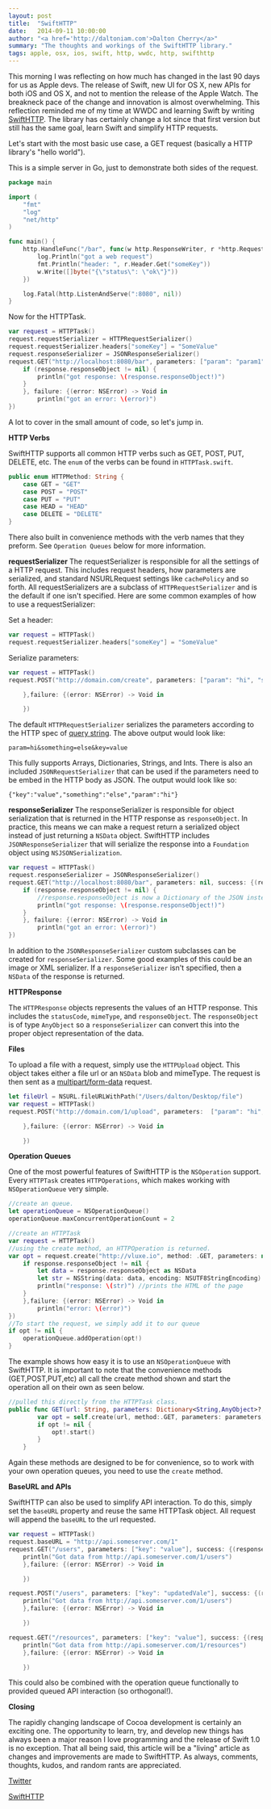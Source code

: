 ```yaml
---
layout: post
title:  "SwiftHTTP"
date:   2014-09-11 10:00:00
author: "<a href='http://daltoniam.com'>Dalton Cherry</a>"
summary: "The thoughts and workings of the SwiftHTTP library."
tags: apple, osx, ios, swift, http, wwdc, http, swifthttp
---
```


This morning I was reflecting on how much has changed in the last 90 days for us as Apple devs. The release of Swift, new UI for OS X, new APIs for both iOS and OS X, and not to mention the release of the Apple Watch. The breakneck pace of the change and innovation is almost overwhelming. This reflection reminded me of my time at WWDC and learning Swift by writing [SwiftHTTP](https://github.com/daltoniam/SwiftHTTP). The library has certainly change a lot since that first version but still has the same goal, learn Swift and simplify HTTP requests.

Let's start with the most basic use case, a GET request (basically a HTTP library's "hello world").

This is a simple server in Go, just to demonstrate both sides of the request.

```go
package main

import (
    "fmt"
    "log"
    "net/http"
)

func main() {
    http.HandleFunc("/bar", func(w http.ResponseWriter, r *http.Request) {
        log.Println("got a web request")
        fmt.Println("header: ", r.Header.Get("someKey"))
        w.Write([]byte("{\"status\": \"ok\"}"))
    })

    log.Fatal(http.ListenAndServe(":8080", nil))
}
```

Now for the HTTPTask.

```swift
var request = HTTPTask()
request.requestSerializer = HTTPRequestSerializer()
request.requestSerializer.headers["someKey"] = "SomeValue"
request.responseSerializer = JSONResponseSerializer()
request.GET("http://localhost:8080/bar", parameters: ["param": "param1", "array": ["first array element","second","third"], "num": 23], success: {(response: HTTPResponse) -> Void in
    if (response.responseObject != nil) {
        println("got response: \(response.responseObject!)")
    }
    }, failure: {(error: NSError) -> Void in
        println("got an error: \(error)")
})
```

A lot to cover in the small amount of code, so let's jump in.

**HTTP Verbs**

SwiftHTTP supports all common HTTP verbs such as GET, POST, PUT, DELETE, etc. The `enum` of the verbs can be found in `HTTPTask.swift`.

```swift
public enum HTTPMethod: String {
    case GET = "GET"
    case POST = "POST"
    case PUT = "PUT"
    case HEAD = "HEAD"
    case DELETE = "DELETE"
}
```

There also built in convenience methods with the verb names that they preform. See `Operation Queues` below for more information.

**requestSerializer**
The requestSerializer is responsible for all the settings of a HTTP request. This includes request headers, how parameters are serialized, and standard NSURLRequest settings like `cachePolicy` and so forth. All requestSerializers are a subclass of `HTTPRequestSerializer` and is the default if one isn't specified. Here are some common examples of how to use a requestSerializer:

Set a header:

```swift
var request = HTTPTask()
request.requestSerializer.headers["someKey"] = "SomeValue"
```

Serialize parameters:

```swift
var request = HTTPTask()
request.POST("http://domain.com/create", parameters: ["param": "hi", "something": "else", "key": "value"], success: {(response: HTTPResponse) -> Void in

    },failure: {(error: NSError) -> Void in

    })
```

The default `HTTPRequestSerializer` serializes the parameters according to the HTTP spec of [query string](http://en.wikipedia.org/wiki/Query_string). The above output would look like:

```
param=hi&something=else&key=value
```

This fully supports Arrays, Dictionaries, Strings, and Ints. There is also an included `JSONRequestSerializer` that can be used if the parameters need to be embed in the HTTP body as JSON. The output would look like so:

```
{"key":"value","something":"else","param":"hi"}
```

**responseSerializer**
The responseSerializer is responsible for object serialization that is returned in the HTTP response as `responseObject`. In practice, this means we can make a request return a serialized object instead of just returning a `NSData` object. SwiftHTTP includes `JSONResponseSerializer` that will serialize the response into a `Foundation` object using `NSJSONSerialization`.

```swift
var request = HTTPTask()
request.responseSerializer = JSONResponseSerializer()
request.GET("http://localhost:8080/bar", parameters: nil, success: {(response: HTTPResponse) -> Void in
    if (response.responseObject != nil) {
        //response.responseObject is now a Dictionary of the JSON instead of just raw NSData
        println("got response: \(response.responseObject!)")
    }
    }, failure: {(error: NSError) -> Void in
        println("got an error: \(error)")
})
```

In addition to the `JSONResponseSerializer` custom subclasses can be created for `responseSerializer`. Some good examples of this could be an image or XML serializer. If a `responseSerializer` isn't specified, then a `NSData` of the response is returned.

**HTTPResponse**

The `HTTPResponse` objects represents the values of an HTTP response. This includes the `statusCode`, `mimeType`, and `responseObject`. The `responseObject` is of type `AnyObject` so a `responseSerializer` can convert this into the proper object representation of the data.

**Files**

To upload a file with a request, simply use the `HTTPUpload` object. This object takes either a file url or an `NSData` blob and mimeType. The request is then sent as a [multipart/form-data](https://www.ietf.org/rfc/rfc1867.txt) request.

```swift
let fileUrl = NSURL.fileURLWithPath("/Users/dalton/Desktop/file")
var request = HTTPTask()
request.POST("http://domain.com/1/upload", parameters:  ["param": "hi", "something": "else", "key": "value","file": HTTPUpload(fileUrl: fileUrl)], success: {(response: HTTPResponse) -> Void in

    },failure: {(error: NSError) -> Void in

    })
```

**Operation Queues**

One of the most powerful features of SwiftHTTP is the `NSOperation` support. Every `HTTPTask` creates `HTTPOperations`, which makes working with `NSOperationQueue` very simple.

```swift
//create an queue.
let operationQueue = NSOperationQueue()
operationQueue.maxConcurrentOperationCount = 2

//create an HTTPTask
var request = HTTPTask()
//using the create method, an HTTPOperation is returned.
var opt = request.create("http://vluxe.io", method: .GET, parameters: nil, success: {(response: HTTPResponse) -> Void in
    if response.responseObject != nil {
        let data = response.responseObject as NSData
        let str = NSString(data: data, encoding: NSUTF8StringEncoding)
        println("response: \(str)") //prints the HTML of the page
    }
    },failure: {(error: NSError) -> Void in
        println("error: \(error)")
})
//To start the request, we simply add it to our queue
if opt != nil {
    operationQueue.addOperation(opt!)
}
```

The example shows how easy it is to use an `NSOperationQueue` with SwiftHTTP. It is important to note that the convenience methods (GET,POST,PUT,etc) all call the create method shown and start the operation all on their own as seen below.

```swift
//pulled this directly from the HTTPTask class.
public func GET(url: String, parameters: Dictionary<String,AnyObject>?, success:((HTTPResponse) -> Void)!, failure:((NSError) -> Void)!) {
        var opt = self.create(url, method:.GET, parameters: parameters,success,failure)
        if opt != nil {
            opt!.start()
        }
    }
```

Again these methods are designed to be for convenience, so to work with your own operation queues, you need to use the `create` method.

**BaseURL and APIs**

SwiftHTTP can also be used to simplify API interaction. To do this, simply set the `baseURL` property and reuse the same HTTPTask object. All request will append the `baseURL` to the url requested.

```swift
var request = HTTPTask()
request.baseURL = "http://api.someserver.com/1"
request.GET("/users", parameters: ["key": "value"], success: {(response: HTTPResponse) -> Void in
    println("Got data from http://api.someserver.com/1/users")
    },failure: {(error: NSError) -> Void in

    })

request.POST("/users", parameters: ["key": "updatedVale"], success: {(response: HTTPResponse) -> Void in
    println("Got data from http://api.someserver.com/1/users")
    },failure: {(error: NSError) -> Void in

    })

request.GET("/resources", parameters: ["key": "value"], success: {(response: HTTPResponse) -> Void in
    println("Got data from http://api.someserver.com/1/resources")
    },failure: {(error: NSError) -> Void in

    })
```

This could also be combined with the operation queue functionally to provided queued API interaction (so orthogonal!).

**Closing**

The rapidly changing landscape of Cocoa development is certainly an exciting one. The opportunity to learn, try, and develop new things has always been a major reason I love programming and the release of Swift 1.0 is no exception. That all being said, this article will be a "living" article as changes and improvements are made to SwiftHTTP. As always, comments, thoughts, kudos, and random rants are appreciated.

[Twitter](https://twitter.com/daltoniam)

[SwiftHTTP](https://twitter.com/daltoniamhttps://github.com/daltoniam/SwiftHTTP)




